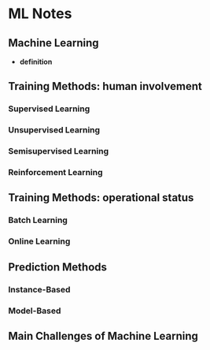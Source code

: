 # ML Notes

## Machine Learning
* **definition**

## Training Methods: human involvement
### Supervised Learning
### Unsupervised Learning
### Semisupervised Learning
### Reinforcement Learning

## Training Methods: operational status
### Batch Learning
### Online Learning

## Prediction Methods
### Instance-Based
### Model-Based

## Main Challenges of Machine Learning
